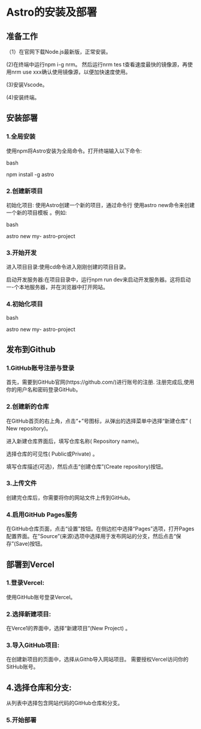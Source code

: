 # Astro的安装及部署

## 准备工作
<p>（1）在官网下载Node.js最新版，正常安装。<p>
<p> (2)在终端中运行npm i-g nrm。 然后运行nrm tes t查看速度最快的镜像源，再使用nrm use xxx确认使用镜像源，以便加快速度使用。<p> 
<p> (3)安装Vscode。 <p>
<p> (4)安装终端。<p>


## 安装部署


### 1.全局安装

<p>使用npm将Astro安装为全局命令。打开终端输入以下命令: <p>
<p>bash<p>
<p>npm install -g astro<p>

 ### 2.创建新项目

初始化项目: 使用Astro创建一个新的项目，通过命令行 使用astro new命令来创建一个新的项目模板 。例如:
<p>bash<p>
 <p>astro new my- astro-project<p>

### 3.开始开发
<p>进入项目目录:使用cd命令进入刚刚创建的项目目录。<p>
<p>启动开发服务器:在项目目录中，运行npm run dev来启动开发服务器。这将启动一-个本地服务器，并在浏览器中打开网站。<p>

### 4.初始化项目
<p>bash<p>
<p>astro new my- astro-project<p>

## 发布到Github

### 1.GitHub账号注册与登录
<p>首先，需要到GitHub官网(https://github.com/)进行账号的注册.
注册完成后,使用你的用户名和密码登录GitHub。<p>

### 2.创建新的仓库
<p>在GitHub首页的右上角，点击“+”号图标，从弹出的选择菜单中选择“新建仓库” ( New repository)。<p>
<p>进入新建仓库界面后，填写仓库名称( Repository name)。<p>
 <p>选择仓库的可见性( Public或Private) 。<p>
<p>填写仓库描述(可选)，然后点击“创建仓库”(Create repository)按钮。<p>

### 3.上传文件
创建完仓库后，你需要将你的网站文件上传到GitHub。

### 4.启用GitHub Pages服务
在GitHub仓库页面，点击“设置"按钮。在侧边栏中选择“Pages”选项，打开Pages配置界面。在"Source”(来源)选项中选择用于发布网站的分支，然后点击“保存”(Save)按钮。

## 部署到Vercel
### 1.登录Vercel:
<p>使用GitHub账号登录Vercel。<p>

### 2.选择新建项目:
<p>在Verce1的界面中，选择“新建项目”(New Project) 。<p>

### 3.导入GitHub项目:

<p>在创建新项目的页面中，选择从Githb导入网站项目。 需要授权Vercel访问你的SitHub账号。<p>

## 4.选择仓库和分支:
<p>从列表中选择包含网站代码的GitHub仓库和分支。<p>

### 5.开始部署

